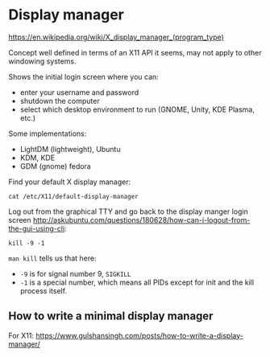 # Display manager

<https://en.wikipedia.org/wiki/X_display_manager_(program_type)>

Concept well defined in terms of an X11 API it seems, may not apply to other windowing systems.

Shows the initial login screen where you can:

- enter your username and password
- shutdown the computer
- select which desktop environment to run (GNOME, Unity, KDE Plasma, etc.)

Some implementations:

- LightDM (lightweight), Ubuntu
- KDM, KDE
- GDM (gnome) fedora

Find your default X display manager:

    cat /etc/X11/default-display-manager

Log out from the graphical TTY and go back to the display manger login screen <http://askubuntu.com/questions/180628/how-can-i-logout-from-the-gui-using-cli>:

    kill -9 -1

`man kill` tells us that here:

- `-9` is for signal number 9, `SIGKILL`
- `-1` is a special number, which means all PIDs except for init and the kill process itself.

## How to write a minimal display manager

For X11: <https://www.gulshansingh.com/posts/how-to-write-a-display-manager/>
